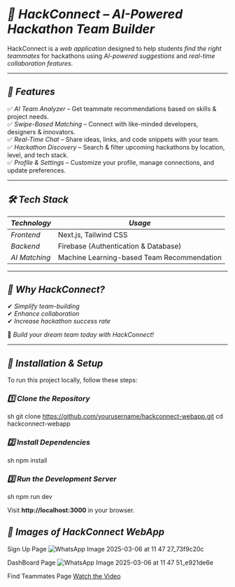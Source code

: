 # *🚀 HackConnect – AI-Powered Hackathon Team Builder*  

HackConnect is a *web application* designed to help students *find the right teammates* for hackathons using *AI-powered suggestions* and *real-time collaboration features*.  

---

## *🔹 Features*  
✅ *AI Team Analyzer* – Get teammate recommendations based on skills & project needs.  
✅ *Swipe-Based Matching* – Connect with like-minded developers, designers & innovators.  
✅ *Real-Time Chat* – Share ideas, links, and code snippets with your team.  
✅ *Hackathon Discovery* – Search & filter upcoming hackathons by location, level, and tech stack.  
✅ *Profile & Settings* – Customize your profile, manage connections, and update preferences.  

---

## *🛠 Tech Stack*  

| *Technology*  | *Usage*  |
|---------------|------------|
| *Frontend*  | Next.js, Tailwind CSS  |
| *Backend*  | Firebase (Authentication & Database)  |
| *AI Matching*  | Machine Learning-based Team Recommendation  |

---

## *🎯 Why HackConnect?*  
✔ *Simplify team-building*  
✔ *Enhance collaboration*  
✔ *Increase hackathon success rate*  

🚀 *Build your dream team today with HackConnect!*  

---

## *📌 Installation & Setup*  
To run this project locally, follow these steps:  

### *1️⃣ Clone the Repository*  
sh
git clone https://github.com/yourusername/hackconnect-webapp.git
cd hackconnect-webapp


### *2️⃣ Install Dependencies*  
sh
npm install


### *3️⃣ Run the Development Server*  
sh
npm run dev

Visit **http://localhost:3000** in your browser.

## *📌 Images of HackConnect WebApp* 
Sign Up Page
![WhatsApp Image 2025-03-06 at 11 47 27_73f9c20c](https://github.com/user-attachments/assets/c596e26a-32a2-47ea-87b1-a068609568e5)

DashBoard Page
![WhatsApp Image 2025-03-06 at 11 47 51_e921de6e](https://github.com/user-attachments/assets/dc29430f-1d39-45c2-abec-ceb5971f7731)

Find Teammates Page
[Watch the Video](https://drive.google.com/file/d/1q1xNXW73rgbaqUHd8v9RPHYUdYzNlZh3/view?usp=sharing)



